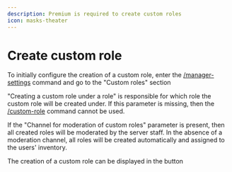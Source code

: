 ```yaml
---
description: Premium is required to create custom roles
icon: masks-theater
---
```


# Create custom role

To initially configure the creation of a custom role, enter the [/manager-settings](../commands/admins.md) command and go to the "Custom roles" section

"Creating a custom role under a role" is responsible for which role the custom role will be created under. If this parameter is missing, then the [/custom-role](../commands/general.md) command cannot be used.

If the "Channel for moderation of custom roles" parameter is present, then all created roles will be moderated by the server staff. In the absence of a moderation channel, all roles will be created automatically and assigned to the users' inventory.

The creation of a custom role can be displayed in the button
